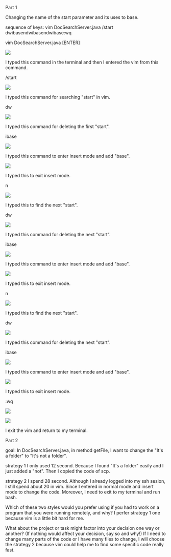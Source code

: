 Part 1

Changing the name of the start parameter and its uses to base.
  
sequence of keys:
vim DocSearchServer.java<ENTER>
/start<ENTER>
dwibase<ESC>n<ENTER>dwibase<ESC>n<ENTER>dwibase<ESC>:wq<ENTER>

  
  
vim DocSearchServer.java [ENTER]
  
![](https://wahanucsd.github.io/cse15l-lab-reports/1.png)
  
I typed this command in the terminal and then I entered the vim from this command.
  
  
  
/start <ENTER>
  
![](https://wahanucsd.github.io/cse15l-lab-reports/step1.png)
  
I typed this command for searching "start" in vim.
  
  
  
  
dw
  
![](https://wahanucsd.github.io/cse15l-lab-reports/step2.png)
  
I typed this command for deleting the first "start".
  
  
  
ibase
  
![](https://wahanucsd.github.io/cse15l-lab-reports/step3.png)
  
I typed this command to enter insert mode and add "base".
  
  
  
  
<ESC>
  
![](https://wahanucsd.github.io/cse15l-lab-reports/step4.png)
  
I typed this to exit insert mode.
  
  
  
  
n <ENTER>

![](https://wahanucsd.github.io/cse15l-lab-reports/step5.png)
  
I typed this to find the next "start".

  
  
  
dw
  
![](https://wahanucsd.github.io/cse15l-lab-reports/step6.png)
  
I typed this command for deleting the next "start".
 
  
  
ibase
  
![](https://wahanucsd.github.io/cse15l-lab-reports/step7.png)
  
I typed this command to enter insert mode and add "base".
 
  
  
  
  
<ESC>
  
![](https://wahanucsd.github.io/cse15l-lab-reports/step8.png)
  
I typed this to exit insert mode.  
  
  
  
  
n <ENTER>
  
![](https://wahanucsd.github.io/cse15l-lab-reports/step9.png)
  
I typed this to find the next "start".  
  
  
  
  
dw
  
![](https://wahanucsd.github.io/cse15l-lab-reports/step10.png)
  
I typed this command for deleting the next "start".  
  
  
  
  
ibase
  
![](https://wahanucsd.github.io/cse15l-lab-reports/step11.png)
  
I typed this command to enter insert mode and add "base".
  
  
  
  
<ESC>
  
![](https://wahanucsd.github.io/cse15l-lab-reports/step12.png)
  
I typed this to exit insert mode.  
  
  
  
  
:wq <ENTER>
  
![](https://wahanucsd.github.io/cse15l-lab-reports/step13.png)
  
![](https://wahanucsd.github.io/cse15l-lab-reports/step14.png)
  
  
I exit the vim and return to my terminal. 
  
  
  
  
  
  
  
  
  
  
  
  
  
  
  
  
Part 2

goal: In DocSearchServer.java, in method getFile, I want to change the "It's a folder" to "It's not a folder".
  
strategy 1
I only used 12 second. Because I found "It's a folder" easily and I just added a "not". Then I copied the code of scp.
  
  
strategy 2
I spend 28 second. Although I already logged into my ssh sesion, I still spend about 20 in vim. Since I entered in normal mode and insert mode to change the code. Moreover, I need to exit to my terminal and run bash.
  
  
Which of these two styles would you prefer using if you had to work on a program that you were running remotely, and why?
I perfer strategy 1 one because vim is a little bit hard for me. 
  
What about the project or task might factor into your decision one way or another? (If nothing would affect your decision, say so and why!)
If I need to change many parts of the code or I have many files to change, I will choose the strategy 2 because vim could help me to find some specific code really fast.
